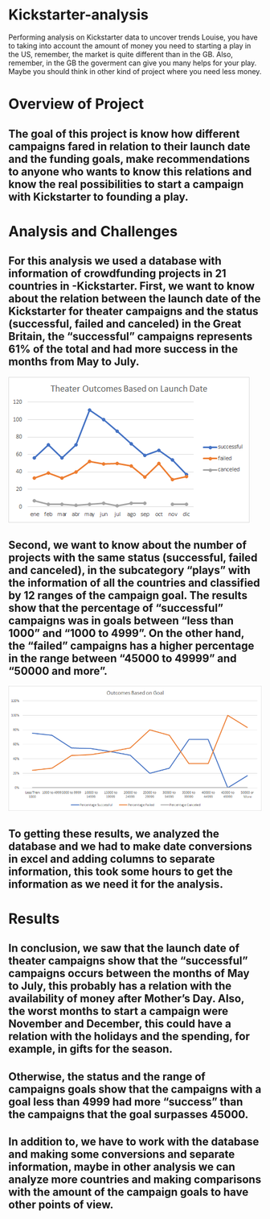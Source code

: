 # Kickstarter-analysis
Performing analysis on Kickstarter data to uncover trends
Louise, you have to taking into account the amount of money you need to starting a play in the US, remember, the market is quite different than in the GB. Also, remember, in the GB the goverment can give you many helps for your play. Maybe you should think in other kind of project where you need less money.

# Overview of Project
## The goal of this project is know how different campaigns fared in relation to their launch date and the funding goals, make recommendations to anyone who wants to know this relations and know the real possibilities to start a campaign with Kickstarter to founding a play.
# Analysis and Challenges
## For this analysis we used a database with information of crowdfunding projects in 21 countries in -Kickstarter. First, we want to know about the relation between the launch date of the Kickstarter for theater campaigns and the status (successful, failed and canceled) in the Great Britain, the “successful” campaigns represents 61% of the total and had more success in the months from May to July. 
![Graph 1](https://github.com/raulesqueda/kickstarter-analysis/blob/3bf1c88b04af3374993f02f7e6e092474ad722ff/Theater_Outcomes_vs_Launch.png)
## Second, we want to know about the number of projects with the same status (successful, failed and canceled), in the subcategory “plays” with the information of all the countries and classified by 12 ranges of the campaign goal. The results show that the percentage of “successful” campaigns was in goals between “less than 1000” and “1000 to 4999”. On the other hand, the “failed” campaigns has a higher percentage in the range between “45000 to 49999” and “50000 and more”.
![Graph 2](https://github.com/raulesqueda/kickstarter-analysis/blob/3bf1c88b04af3374993f02f7e6e092474ad722ff/Outcomes_vs_Goals.png)
## To getting these results, we analyzed the database and we had to make date conversions in excel and adding columns to separate information, this took some hours to get the information as we need it for the analysis. 
# Results
## In conclusion, we saw that the launch date of theater campaigns show that the “successful” campaigns occurs between the months of May to July, this probably has a relation with the availability of money after Mother’s Day. Also, the worst months to start a campaign were November and December, this could have a relation with the holidays and the spending, for example, in gifts for the season. 
## Otherwise, the status and the range of campaigns goals show that the campaigns with a goal less than 4999 had more “success” than the campaigns that the goal surpasses 45000.
## In addition to, we have to work with the database and making some conversions and separate information, maybe in other analysis we can analyze more countries and making comparisons with the amount of the campaign goals to have other points of view.
